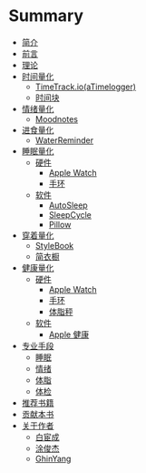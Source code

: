 # Summary

- [简介](README.md)
- [前言](preface.md)
- [理论](theory.md)
- [时间量化](time/readme.md)
    - [TimeTrack.io(aTimelogger)](time/timetrackio.md)
    - [时间块](time/timeblock.md)
- [情绪量化](emotion/readme.md)
    - [Moodnotes](emotion/moodnotes.md) 
- [进食量化](eating/readme.md)
    - [WaterReminder](eating/waterreminder.md)
- [睡眠量化](sleep/readme.md)
    - [硬件]()
        - [Apple Watch](sleep/apple-watch.md)
        - [手环]()
    - [软件]()
        - [AutoSleep](sleep/autosleep.md)
        - [SleepCycle]()
        - [Pillow]()
- [穿着量化]()
    - [StyleBook]()
    - [简衣橱]()
- [健康量化]()
    - [硬件]()
        - [Apple Watch]()
        - [手环]()
        - [体脂秤]()
    - [软件]()
        - [Apple 健康]()
- [专业手段]()
    - [睡眠]()
    - [情绪]()
    - [体脂]()
    - [体检]()
- [推荐书籍](books.md)
- [贡献本书](contribute.md)
- [关于作者]()
    - [白宦成](authors/bestony.md)
    - [涂俊杰](authors/ffeels.md)
    - [GhinYang](authors/ghinyang.md)
